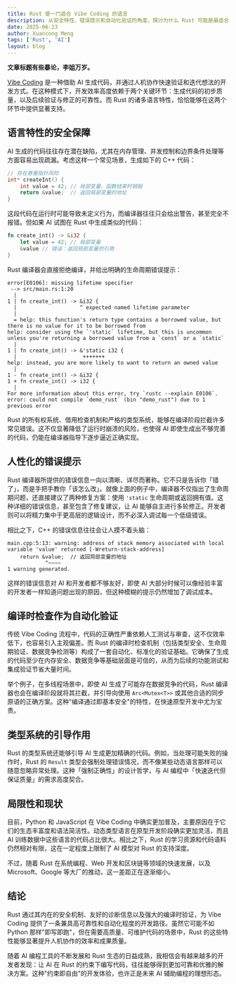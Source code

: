 ```yaml
---
title: Rust 是一门适合 Vibe Coding 的语言
description: 从安全特性、错误提示和自动化验证的角度，探讨为什么 Rust 可能是最适合 AI 编程的语言
date: 2025-06-23
author: Xuancong Meng
tags: ['Rust', 'AI']
layout: blog
---
```


**文章标题有些暴论，李姐万岁。**

[Vibe Coding](https://en.wikipedia.org/wiki/Vibe_coding) 是一种借助 AI 生成代码，并通过人机协作快速验证和迭代想法的开发方式。在这种模式下，开发效率高度依赖于两个关键环节：生成代码的初步质量，以及后续验证与修正的可靠性。而 Rust 的诸多语言特性，恰恰能够在这两个环节中提供显著支持。

## 语言特性的安全保障

AI 生成的代码往往存在潜在缺陷，尤其在内存管理、并发控制和边界条件处理等方面容易出现疏漏。考虑这样一个常见场景，生成如下的 C++ 代码：

```cpp
// 存在悬垂指针风险
int* createInt() {
    int value = 42; // 局部变量，函数结束时销毁
    return &value;  // 返回局部变量的地址
}
```

这段代码在运行时可能导致未定义行为，而编译器往往只会给出警告，甚至完全不报错。但如果 AI 试图在 Rust 中生成类似的代码：

```rust
fn create_int() -> &i32 {
    let value = 42; // 局部变量
    &value // 错误：返回局部变量的引用
}
```

Rust 编译器会直接拒绝编译，并给出明确的生命周期错误提示：

```
error[E0106]: missing lifetime specifier
 --> src/main.rs:1:20
  |
1 | fn create_int() -> &i32 {
  |                    ^ expected named lifetime parameter
  |
  = help: this function's return type contains a borrowed value, but there is no value for it to be borrowed from
help: consider using the `'static` lifetime, but this is uncommon unless you're returning a borrowed value from a `const` or a `static`
  |
1 | fn create_int() -> &'static i32 {
  |                     +++++++
help: instead, you are more likely to want to return an owned value
  |
1 - fn create_int() -> &i32 {
1 + fn create_int() -> i32 {
  |
For more information about this error, try `rustc --explain E0106`.
error: could not compile `demo_rust` (bin "demo_rust") due to 1 previous error
```

Rust 的所有权系统、借用检查机制和严格的类型系统，能够在编译阶段拦截许多常见错误。这不仅显著降低了运行时崩溃的风险，也使得 AI 即使生成出不够完善的代码，仍能在编译器指导下逐步逼近正确实现。

## 人性化的错误提示

Rust 编译器所提供的错误信息一向以清晰、详尽而著称。它不只是告诉你「错了」，而是手把手教你「该怎么改」。就像上面的例子中，编译器不仅指出了生命周期问题，还直接建议了两种修复方案：使用 `'static` 生命周期或返回拥有值。这种详细的错误信息，甚至包含了修复建议，让 AI 能够自主进行多轮修正。开发者则可以将精力集中于更高层的逻辑设计，而不必深入调试每一个低级错误。

相比之下，C++ 的错误信息往往会让人摸不着头脑：

```
main.cpp:5:13: warning: address of stack memory associated with local variable 'value' returned [-Wreturn-stack-address]
    return &value;  // 返回局部变量的地址
            ^~~~~
1 warning generated.
```

这样的错误信息对 AI 和开发者都不够友好，即使 AI 大部分时候可以像经验丰富的开发者一样知道问题出现的原因，但这种模糊的提示仍然增加了调试成本。

## 编译时检查作为自动化验证

传统 Vibe Coding 流程中，代码的正确性严重依赖人工测试与审查，这不仅效率低下，也容易引入主观偏差。而 Rust 的编译时检查机制（包括类型安全、生命周期验证、数据竞争检测等）构成了一套自动化、标准化的验证基础。它确保了生成的代码至少在内存安全、数据竞争等基础层面是可信的，从而为后续的功能测试和集成验证节省大量时间。

举个例子，在多线程场景中，即使 AI 生成了可能存在数据竞争的代码，Rust 编译器也会在编译阶段就将其拦截，并引导向使用 `Arc<Mutex<T>>` 或其他合适的同步原语的正确方案。这种"编译通过即基本安全"的特性，在快速原型开发中尤为宝贵。

## 类型系统的引导作用

Rust 的类型系统还能够引导 AI 生成更加精确的代码。例如，当处理可能失败的操作时，Rust 的 `Result` 类型会强制处理错误情况，而不像某些动态语言那样可以随意忽略异常处理。这种「强制正确性」的设计哲学，与 AI 编程中「快速迭代但保证质量」的需求高度契合。

## 局限性和现状

目前，Python 和 JavaScript 在 Vibe Coding 中确实更加普及，主要原因在于它们的生态丰富度和语法简洁性。动态类型语言在原型开发阶段确实更加灵活，而且 AI 训练数据中这些语言的代码占比很大。相比之下，Rust 的学习资源和代码语料仍然相对有限，这在一定程度上限制了 AI 模型对 Rust 的支持深度。

不过，随着 Rust 在系统编程、Web 开发和区块链等领域的快速发展，以及 Microsoft、Google 等大厂的推动，这一差距正在逐渐缩小。

## 结论

Rust 通过其内在的安全机制、友好的诊断信息以及强大的编译时验证，为 Vibe Coding 提供了一条兼具高可靠性和自动化程度的开发路径。虽然它可能不如 Python 那样"即写即跑"，但在需要高质量、可维护代码的场景中，Rust 的这些特性能够显著提升人机协作的效率和成果质量。

随着 AI 编程工具的不断发展和 Rust 生态的日益成熟，我相信会有越来越多的开发者发现：让 AI 在 Rust 的约束下编写代码，往往能够得到更加可靠和优雅的解决方案。这种"约束即自由"的开发体验，也许正是未来 AI 辅助编程的理想形态。